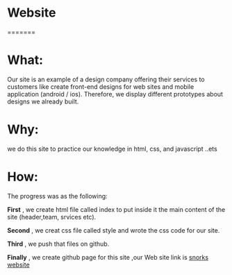 # Website
[1]: https://snocks.github.io/OurWebsite/
=======

# What:
Our site is an example of a design company offering their services to customers like
create front-end designs for
web sites and mobile application (android / ios).
Therefore, we display different prototypes about designs we already built.

# Why:
we do this site to practice our knowledge in html,
 css, and javascript ..ets

# How:
The progress was  as the following:

**First** , we create html file called index to put
inside it the main content of the site (header,team, srvices etc).


**Second** , we creat css file called style and wrote
the css code for our site.

**Third** , we push that files on github.

**Finally** , we create github page for this site
,our Web site link is [snorks website](https://snocks.github.io/OurWebsite/)

